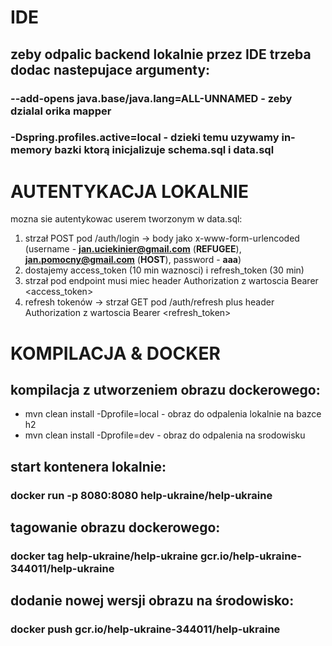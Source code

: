# IDE
## zeby odpalic backend lokalnie przez IDE trzeba dodac nastepujace argumenty:
### --add-opens java.base/java.lang=ALL-UNNAMED - zeby dzialal orika mapper
### -Dspring.profiles.active=local - dzieki temu uzywamy in-memory bazki ktorą inicjalizuje schema.sql i data.sql
# AUTENTYKACJA LOKALNIE
 mozna sie autentykowac userem tworzonym w data.sql:
 1. strzał POST pod /auth/login -> body jako x-www-form-urlencoded (username - **jan.uciekinier@gmail.com** (**REFUGEE**), 
 **jan.pomocny@gmail.com** (**HOST**), password - **aaa**)
 2. dostajemy access_token (10 min waznosci) i refresh_token (30 min)
 3. strzał pod endpoint musi miec header Authorization z wartoscia Bearer <access_token>
 4. refresh tokenów -> strzał GET pod /auth/refresh plus header Authorization z wartoscia Bearer <refresh_token>
# KOMPILACJA & DOCKER
## kompilacja z utworzeniem obrazu dockerowego:
 - mvn clean install -Dprofile=local - obraz do odpalenia lokalnie na bazce h2
 - mvn clean install -Dprofile=dev - obraz do odpalenia na srodowisku 
## start kontenera lokalnie:
### docker run -p 8080:8080 help-ukraine/help-ukraine 
## tagowanie obrazu dockerowego:
### docker tag help-ukraine/help-ukraine gcr.io/help-ukraine-344011/help-ukraine
## dodanie nowej wersji obrazu na środowisko:
### docker push gcr.io/help-ukraine-344011/help-ukraine
